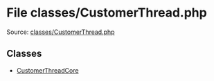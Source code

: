 File classes/CustomerThread.php
=========

Source: [classes/CustomerThread.php](https://github.com/PrestaShop/PrestaShop/blob/1.5.5.0/classes/CustomerThread.php)


Classes
-------

* [CustomerThreadCore](class.CustomerThreadCore.md)

